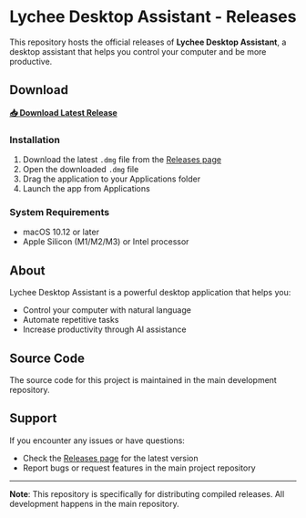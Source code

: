 # Lychee Desktop Assistant - Releases

This repository hosts the official releases of **Lychee Desktop Assistant**, a desktop assistant that helps you control your computer and be more productive.

## Download

**[📥 Download Latest Release](https://github.com/Emericen/assistant-ui-desktop-release/releases/latest)**

### Installation

1. Download the latest `.dmg` file from the [Releases page](https://github.com/Emericen/assistant-ui-desktop-release/releases)
2. Open the downloaded `.dmg` file
3. Drag the application to your Applications folder
4. Launch the app from Applications

### System Requirements

- macOS 10.12 or later
- Apple Silicon (M1/M2/M3) or Intel processor

## About

Lychee Desktop Assistant is a powerful desktop application that helps you:
- Control your computer with natural language
- Automate repetitive tasks
- Increase productivity through AI assistance

## Source Code

The source code for this project is maintained in the main development repository.

## Support

If you encounter any issues or have questions:
- Check the [Releases page](https://github.com/Emericen/assistant-ui-desktop-release/releases) for the latest version
- Report bugs or request features in the main project repository

---

**Note**: This repository is specifically for distributing compiled releases. All development happens in the main repository.